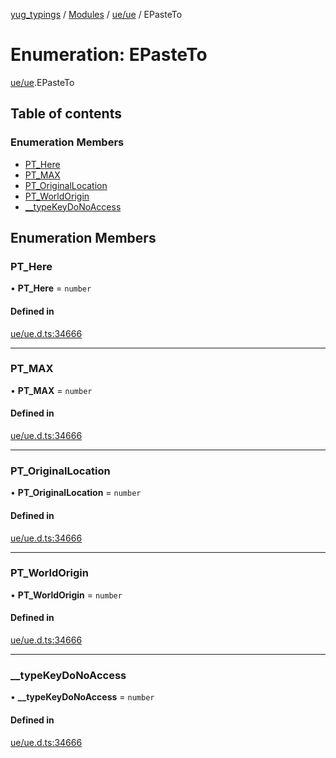 [yug_typings](../README.md) / [Modules](../modules.md) / [ue/ue](../modules/ue_ue.md) / EPasteTo

# Enumeration: EPasteTo

[ue/ue](../modules/ue_ue.md).EPasteTo

## Table of contents

### Enumeration Members

- [PT\_Here](ue_ue.EPasteTo.md#pt_here)
- [PT\_MAX](ue_ue.EPasteTo.md#pt_max)
- [PT\_OriginalLocation](ue_ue.EPasteTo.md#pt_originallocation)
- [PT\_WorldOrigin](ue_ue.EPasteTo.md#pt_worldorigin)
- [\_\_typeKeyDoNoAccess](ue_ue.EPasteTo.md#__typekeydonoaccess)

## Enumeration Members

### PT\_Here

• **PT\_Here** = `number`

#### Defined in

[ue/ue.d.ts:34666](https://github.com/YugMetaverse/yug_typings/blob/25cad34/ue/ue.d.ts#L34666)

___

### PT\_MAX

• **PT\_MAX** = `number`

#### Defined in

[ue/ue.d.ts:34666](https://github.com/YugMetaverse/yug_typings/blob/25cad34/ue/ue.d.ts#L34666)

___

### PT\_OriginalLocation

• **PT\_OriginalLocation** = `number`

#### Defined in

[ue/ue.d.ts:34666](https://github.com/YugMetaverse/yug_typings/blob/25cad34/ue/ue.d.ts#L34666)

___

### PT\_WorldOrigin

• **PT\_WorldOrigin** = `number`

#### Defined in

[ue/ue.d.ts:34666](https://github.com/YugMetaverse/yug_typings/blob/25cad34/ue/ue.d.ts#L34666)

___

### \_\_typeKeyDoNoAccess

• **\_\_typeKeyDoNoAccess** = `number`

#### Defined in

[ue/ue.d.ts:34666](https://github.com/YugMetaverse/yug_typings/blob/25cad34/ue/ue.d.ts#L34666)
